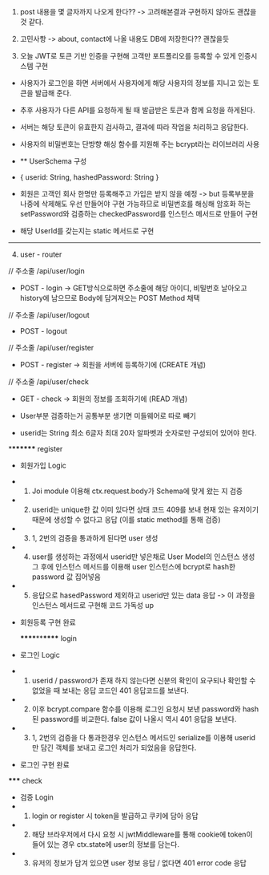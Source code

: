 1. post 내용을 몇 글자까지 나오게 한다?? -> 고려해본결과 구현하지 않아도 괜찮을 것 같다.

2. 고민사항 -> about, contact에 나올 내용도 DB에 저장한다?? 괜찮을듯

3. 오늘 JWT로 토큰 기반 인증을 구현해 고객만 포트폴리오를 등록할 수 있게 인증시스템 구현

- 사용자가 로그인을 하면 서버에서 사용자에게 해당 사용자의 정보를 지니고 있는 토큰을 발급해 준다.
- 추후 사용자가 다른 API를 요청하게 될 때 발급받은 토큰과 함께 요청을 하게된다.
- 서버는 해당 토큰이 유효한지 검사하고, 결과에 따라 작업을 처리하고 응답한다.

- 사용자의 비밀번호는 단방향 해싱 함수를 지원해 주는 bcrypt라는 라이브러리 사용

- \*\* UserSchema 구성
- { userid: String, hashedPassword: String }

- 회원은 고객인 회사 한명만 등록해주고 가입은 받지 않을 예정 -> but 등록부분을 나중에 삭제해도 우선 만들어야 구현 가능하므로 비밀번호를 해싱해 암호화 하는 setPassword와 검증하는 checkedPassword를 인스턴스 메서드로 만들어 구현

- 해당 UserId를 갖는지는 static 메서드로 구현

---

4. user - router

// 주소줄 /api/user/login

- POST - login -> GET방식으로하면 주소줄에 해당 아이디, 비밀번호 날아오고 history에 남으므로 Body에 담겨져오는 POST Method 채택

// 주소줄 /api/user/logout

- POST - logout

// 주소줄 /api/user/register

- POST - register -> 회원을 서버에 등록하기에 (CREATE 개념)

// 주소줄 /api/user/check

- GET - check -> 회원의 정보를 조회하기에 (READ 개념)

- User부분 검증하는거 공통부분 생기면 미들웨어로 따로 빼기

- userid는 String 최소 6글자 최대 20자 알파벳과 숫자로만 구성되어 있어야 한다.

\***\*\*\*\*\*\*** register

- 회원가입 Logic
- 1. Joi module 이용해 ctx.request.body가 Schema에 맞게 왔는 지 검증
- 2. userid는 unique한 값 이미 있다면 상태 코드 409를 보내 현재 있는 유저이기 때문에 생성할 수 없다고 응답 (이를 static method를 통해 검증)
- 3. 1, 2번의 검증을 통과하게 된다면 user 생성
- 4. user를 생성하는 과정에서 userid만 넣은채로 User Model의 인스턴스 생성 그 후에 인스턴스 메서드를 이용해 user 인스턴스에 bcrypt로 hash한 password 값 집어넣음
- 5. 응답으로 hasedPassword 제외하고 userid만 있는 data 응답 -> 이 과정을 인스턴스 메서드로 구현해 코드 가독성 up

- 회원등록 구현 완료

  **\*\*\*\***\*\***\*\*\*\*** login

- 로그인 Logic
- 1. userid / password가 존재 하지 않는다면 신분의 확인이 요구되나 확인할 수 없었을 때 보내는 응답 코드인 401 응답코드를 보낸다.
- 2. 이후 bcrypt.compare 함수를 이용해 로그인 요청시 보낸 password와 hash 된 password를 비교한다. false 값이 나올시 역시 401 응답을 보낸다.
- 3. 1, 2번의 검증을 다 통과한경우 인스턴스 메서드인 serialize를 이용해 userid 만 담긴 객체를 보내고 로그인 처리가 되었음을 응답한다.

- 로그인 구현 완료

********\*\*\********* check

- 검증 Login
- 1. login or register 시 token을 발급하고 쿠키에 담아 응답
- 2. 해당 브라우저에서 다시 요청 시 jwtMiddleware를 통해 cookie에 token이 들어 있는 경우 ctx.state에 user의 정보를 담는다.
- 3. 유저의 정보가 담겨 있으면 user 정보 응답 / 없다면 401 error code 응답
